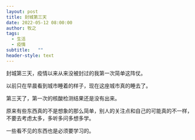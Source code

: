 ```yaml
---
layout: post
title: 封城第三天
date: 2022-05-12 08:00:00
author: 牧之
tags:
  - 生活
  - 疫情
subtitle:   ""
header-style: text
---
```


封城第三天，疫情以来从来没被封过的我第一次简单这阵仗。

以前只在早晨看到城市睡着的样子，现在这座城市真的睡去了。

第三天了，第一次的核酸检测结果还是没有出来。

原来有些东西真的不是想象的那么简单，别人的关注点和自己的可能真的不一样，不要去考虑太多，多听多问多想多学。

一些看不见的东西也是必须要学习的。
